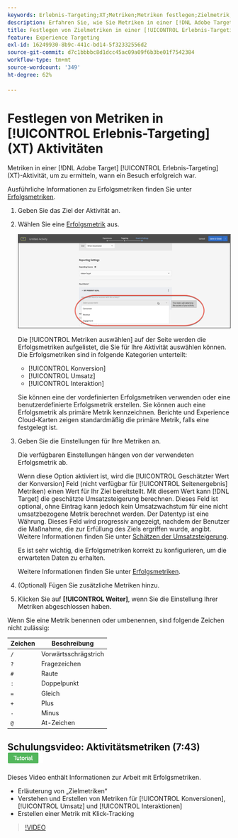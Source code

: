 ```yaml
---
keywords: Erlebnis-Targeting;XT;Metriken;Metriken festlegen;Zielmetrik;Aktivitätseinstellungen;Erfolgsmetrik;Konversion;Umsatz;Interaktion
description: Erfahren Sie, wie Sie Metriken in einer [!DNL Adobe Target] [!UICONTROL Erlebnis-Targeting] -Aktivität, um zu ermitteln, wann ein Besuch erfolgreich war, z. B. [!UICONTROL Konversion], [!UICONTROL Umsatz]oder [!UICONTROL Interaktion].
title: Festlegen von Zielmetriken in einer [!UICONTROL Erlebnis-Targeting] Aktivität?
feature: Experience Targeting
exl-id: 16249930-8b9c-441c-bd14-5f32332556d2
source-git-commit: d7c1bbbbc8d1dcc45ac09a09f6b3be01f7542384
workflow-type: tm+mt
source-wordcount: '349'
ht-degree: 62%

---
```


# Festlegen von Metriken in [!UICONTROL Erlebnis-Targeting] (XT) Aktivitäten

Metriken in einer [!DNL Adobe Target] [!UICONTROL Erlebnis-Targeting] (XT)-Aktivität, um zu ermitteln, wann ein Besuch erfolgreich war.

Ausführliche Informationen zu Erfolgsmetriken finden Sie unter  [Erfolgsmetriken](/help/main/c-activities/r-success-metrics/success-metrics.md#reference_D011575C85DA48E989A244593D9B9924).

1. Geben Sie das Ziel der Aktivität an.
1. Wählen Sie eine [Erfolgsmetrik](/help/main/c-activities/r-success-metrics/success-metrics.md#reference_D011575C85DA48E989A244593D9B9924) aus.

   ![Erfolgsmetrik auswählen](/help/main/c-activities/t-experience-target/t-xt-create/assets/ab_metrics-new.png)

   Die [!UICONTROL Metriken auswählen] auf der Seite werden die Erfolgsmetriken aufgelistet, die Sie für Ihre Aktivität auswählen können. Die Erfolgsmetriken sind in folgende Kategorien unterteilt:

   * [!UICONTROL Konversion]
   * [!UICONTROL Umsatz]
   * [!UICONTROL Interaktion]

   Sie können eine der vordefinierten Erfolgsmetriken verwenden oder eine benutzerdefinierte Erfolgsmetrik erstellen. Sie können auch eine Erfolgsmetrik als primäre Metrik kennzeichnen. Berichte und Experience Cloud-Karten zeigen standardmäßig die primäre Metrik, falls eine festgelegt ist.
1. Geben Sie die Einstellungen für Ihre Metriken an.

   Die verfügbaren Einstellungen hängen von der verwendeten Erfolgsmetrik ab.

   Wenn diese Option aktiviert ist, wird die [!UICONTROL Geschätzter Wert der Konversion] Feld (nicht verfügbar für [!UICONTROL Seitenergebnis] Metriken) einen Wert für Ihr Ziel bereitstellt. Mit diesem Wert kann [!DNL Target] die geschätzte Umsatzsteigerung berechnen. Dieses Feld ist optional, ohne Eintrag kann jedoch kein Umsatzwachstum für eine nicht umsatzbezogene Metrik berechnet werden. Der Datentyp ist eine Währung. Dieses Feld wird progressiv angezeigt, nachdem der Benutzer die Maßnahme, die zur Erfüllung des Ziels ergriffen wurde, angibt. Weitere Informationen finden Sie unter [Schätzen der Umsatzsteigerung](/help/main/administrating-target/r-target-account-preferences/estimating-lift-in-revenue.md).

   Es ist sehr wichtig, die Erfolgsmetriken korrekt zu konfigurieren, um die erwarteten Daten zu erhalten.

   Weitere Informationen finden Sie unter [Erfolgsmetriken](/help/main/c-activities/r-success-metrics/success-metrics.md#reference_D011575C85DA48E989A244593D9B9924).

1. (Optional) Fügen Sie zusätzliche Metriken hinzu.
1. Klicken Sie auf **[!UICONTROL Weiter]**, wenn Sie die Einstellung Ihrer Metriken abgeschlossen haben.

Wenn Sie eine Metrik benennen oder umbenennen, sind folgende Zeichen nicht zulässig:

| Zeichen | Beschreibung |
|--- |--- |
| `/` | Vorwärtsschrägstrich |
| `?` | Fragezeichen |
| `#` | Raute |
| `:` | Doppelpunkt |
| `=` | Gleich |
| `+` | Plus |
| `-` | Minus |
| `@` | At-Zeichen |

## Schulungsvideo: Aktivitätsmetriken (7:43) ![Tutorial-Badge](/help/main/assets/tutorial.png)

Dieses Video enthält Informationen zur Arbeit mit Erfolgsmetriken.

* Erläuterung von „Zielmetriken“
* Verstehen und Erstellen von Metriken für [!UICONTROL Konversionen], [!UICONTROL Umsatz] und [!UICONTROL Interaktionen]
* Erstellen einer Metrik mit Klick-Tracking

>[!VIDEO](https://video.tv.adobe.com/v/17380)
